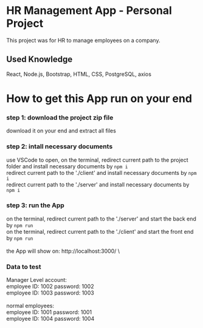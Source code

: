 # HR Management App - Personal Project

This project was for HR to manage employees on a company.

## Used Knowledge

React, Node.js, Bootstrap, HTML, CSS, PostgreSQL, axios


# How to get this App run on your end

### step 1: download the project zip file 

download it on your end and extract all files

### step 2: intall necessary documents

use VSCode to open, on the terminal, redirect current path to the project folder and install necessary documents by `npm i` \
redirect current path to the './client' and install necessary documents by `npm i`\
redirect current path to the './server' and install necessary documents by `npm i` 

### step 3: run the App
on the terminal, redirect current path to the './server' and start the back end by `npm run` \
on the terminal, redirect current path to the './client' and start the front end by `npm run` \
\
the App will show on: http://localhost:3000/ \


### Data to test
Manager Level account: \
employee ID: 1002     password: 1002\
employee ID: 1003     password: 1003\
\
normal employees:\
employee ID: 1001     password: 1001\
employee ID: 1004     password: 1004
